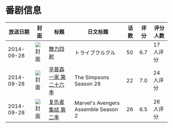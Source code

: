 # 番剧信息

|放送日期|封面|标题|日文标题|话数|评分|评分人数|
|---|---|---|---|---|---|---|
|2014-09-28|![封面](https://lain.bgm.tv/pic/cover/c/c0/62/109775_oUOqO.jpg)|[舞力四射](https://bangumi.tv/subject/109775)|トライブクルクル|50|6.7|17人评分|
|2014-09-28|![封面](https://lain.bgm.tv/pic/cover/c/3d/da/114954_QW1G7.jpg)|[辛普森一家 第二十六季](https://bangumi.tv/subject/114954)|The Simpsons Season 26|22|7.0|24人评分|
|2014-09-28|![封面](https://lain.bgm.tv/pic/cover/c/14/91/115007_C35ae.jpg)|[复仇者集结 第二季](https://bangumi.tv/subject/115007)|Marvel's Avengers Assemble Season 2|26|6.5|26人评分|
